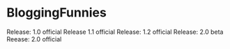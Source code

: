 # BloggingFunnies

Release: 1.0 official
Release 1.1 official
Release: 1.2 official
Release: 2.0 beta
Reease: 2.0 official
